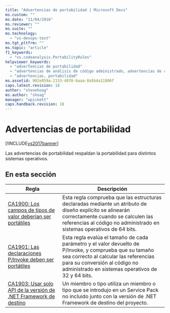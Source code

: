 ```yaml
---
title: "Advertencias de portabilidad | Microsoft Docs"
ms.custom: ""
ms.date: "11/04/2016"
ms.reviewer: ""
ms.suite: ""
ms.technology: 
  - "vs-devops-test"
ms.tgt_pltfrm: ""
ms.topic: "article"
f1_keywords: 
  - "vs.codeanalysis.PortabilityRules"
helpviewer_keywords: 
  - "advertencias de portabilidad"
  - "advertencias de análisis de código administrado, advertencias de confiabilidad"
  - "advertencias, portabilidad"
ms.assetid: 902e859a-2153-4970-baaa-8a5b4a11806f
caps.latest.revision: 18
author: "stevehoag"
ms.author: "shoag"
manager: "wpickett"
caps.handback.revision: 18
---
```

# Advertencias de portabilidad
[!INCLUDE[vs2017banner](../code-quality/includes/vs2017banner.md)]

Las advertencias de portabilidad respaldan la portabilidad para distintos sistemas operativos.  
  
## En esta sección  
  
|Regla|Descripción|  
|-----------|-----------------|  
|[CA1900: Los campos de tipos de valor deberían ser portátiles](../code-quality/ca1900-value-type-fields-should-be-portable.md)|Esta regla comprueba que las estructuras declaradas mediante un atributo de diseño explícito se alinearán correctamente cuando se calculen las referencias al código no administrado en sistemas operativos de 64 bits.|  
|[CA1901: Las declaraciones P\/Invoke deben ser portátiles](../code-quality/ca1901-p-invoke-declarations-should-be-portable.md)|Esta regla evalúa el tamaño de cada parámetro y el valor devuelto de P\/Invoke, y comprueba que su tamaño sea correcto al calcular las referencias para su conversión al código no administrado en sistemas operativos de 32 y 64 bits.|  
|[CA1903: Usar solo API de la versión de .NET Framework de destino](../code-quality/ca1903-use-only-api-from-targeted-framework.md)|Un miembro o tipo utiliza un miembro o tipo que se introdujo en un Service Pack no incluido junto con la versión de .NET Framework de destino del proyecto.|